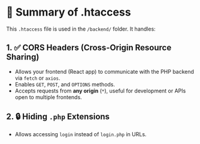 # 📄 Summary of .htaccess

This `.htaccess` file is used in the `/backend/` folder.
It handles:

## 1. ✅ CORS Headers (Cross-Origin Resource Sharing)
- Allows your frontend (React app) to communicate with the PHP backend via `fetch` or `axios`.
- Enables `GET`, `POST`, and `OPTIONS` methods.
- Accepts requests from **any origin** (`*`), useful for development or APIs open to multiple frontends.

## 2. 🔒 Hiding `.php` Extensions
- Allows accessing `login` instead of `login.php` in URLs.


